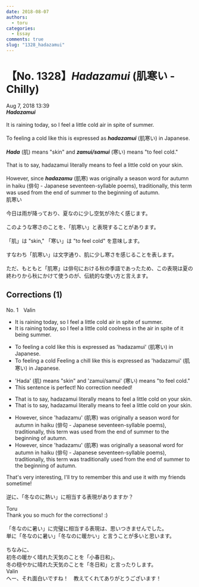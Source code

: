 ```yaml
---
date: 2018-08-07
authors:
  - toru
categories:
  - Essay
comments: true
slug: "1328_hadazamui"
---
```


# 【No. 1328】<strong><em>Hadazamui</strong></em> (肌寒い - Chilly)
<div class="date">Aug 7, 2018 13:39</div>
<div id="post"><div id="body_show_ori">
<strong><em>Hadazamui</strong></em><br/><br/>It is raining today, so I feel a little cold air in spite of summer.<br/><br/>To feeling a cold like this is expressed as <strong><em>hadazamui</em></strong> (肌寒い) in Japanese.<br/><br/><strong><em>Hada</em></strong> (肌) means "skin" and <strong><em>zamui/samui</em></strong> (寒い) means "to feel cold."<br/><br/>That is to say, hadazamui literally means to feel a little cold on your skin.<br/><br/>However, since <strong><em>hadazamu</em></strong> (肌寒) was originally a season word for autumn in haiku (俳句 - Japanese seventeen-syllable poems), traditionally, this term was used from the end of summer to the beginning of autumn.
</div></div>

<!-- more -->

<div id="post_ja"><div id="body_show_mo">
肌寒い<br/><br/>今日は雨が降っており、夏なのに少し空気が冷たく感じます。<br/><br/>このような寒さのことを、「肌寒い」と表現することがあります。<br/><br/>「肌」は "skin," 「寒い」は "to feel cold" を意味します。<br/><br/>すなわち「肌寒い」は文字通り、肌に少し寒さを感じることを表します。<br/><br/>ただ、もともと「肌寒」は俳句における秋の季語であったため、この表現は夏の終わりから秋にかけて使うのが、伝統的な使い方と言えます。
</div></div>

## Corrections (1)
<div id="block"><div class="first_name"> No. 1　<span class="just_name">Valin</span></div><div id="block2">
<ul class="correction_field">
<li class="incorrect">It is raining today, so I feel a little cold air in spite of summer.</li>
<li class="corrected correct">
It is raining today, so I feel a little <span class="sline">cold</span> <span class="f_red">coolness in the air</span> in spite of <span class="f_red">it being</span> summer.
</li>
</ul>
<ul class="correction_field">
<li class="incorrect">To feeling a cold like this is expressed as 'hadazamui' (肌寒い) in Japanese.</li>
<li class="corrected correct">
<span class="sline">To feeling a cold</span> <span class="f_blue">Feeling a chill</span> like this is expressed as 'hadazamui' (肌寒い) in Japanese.
</li>
</ul>
<ul class="correction_field">
<li class="incorrect">'Hada' (肌) means "skin" and 'zamui/samui' (寒い) means "to feel cold."</li>
<li class="corrected perfect">This sentence is perfect! No correction needed!</li>
</ul>
<ul class="correction_field">
<li class="incorrect">That is to say, hadazamui literally means to feel a little cold on your skin.</li>
<li class="corrected correct">
That is to say, hadazamui literally means to feel a little cold on your skin.
</li>
</ul>
<ul class="correction_field">
<li class="incorrect">However, since 'hadazamu' (肌寒) was originally a season word for autumn in haiku (俳句 - Japanese seventeen-syllable poems), traditionally, this term was used from the end of summer to the beginning of autumn.</li>
<li class="corrected correct">
However, since 'hadazamu' (肌寒) was originally a season<span class="f_red">al</span> word for autumn in haiku (俳句 - Japanese seventeen-syllable poems), <span class="sline">traditionally, </span>this term was <span class="f_red">traditionally</span> used from the end of summer to the beginning of autumn.
</li>
</ul>
<p class="comment_small">
 That's very interesting, I'll try to remember this and use it with my friends sometime!
 <br/>
 <br/>
 逆に、「冬なのに熱い」に相当する表現がありますか？
</p>

</div><div class="name"><span class="just_name">Toru</span><br>
Thank you so much for the corrections! :)<br/><br/>「冬なのに暑い」に完璧に相当する表現は、思いつきませんでした。<br/>単に「冬なのに暑い」「冬なのに暖かい」と言うことが多いと思います。<br/><br/>ちなみに、<br/>初冬の暖かく晴れた天気のことを「小春日和」、<br/>冬の穏やかに晴れた天気のことを「冬日和」と言ったりします。
</div>
<div class="name"><span class="just_name">Valin</span><br>
へー、それ面白いですね！　教えてくれてありがとうございます！
</div>
</div>
